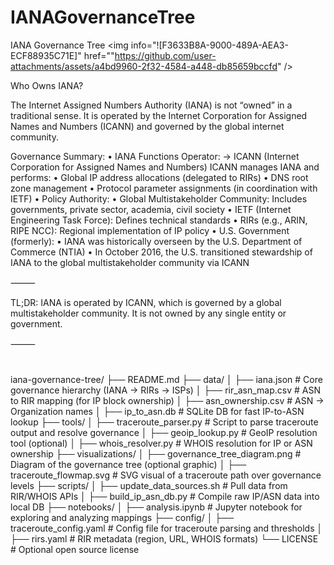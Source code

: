 # IANAGovernanceTree
IANA Governance Tree
<img info="![F3633B8A-9000-489A-AEA3-ECF88935C71E]" href=""https://github.com/user-attachments/assets/a4bd9960-2f32-4584-a448-db85659bccfd" />

Who Owns IANA?

The Internet Assigned Numbers Authority (IANA) is not “owned” in a traditional sense. It is operated by the Internet Corporation for Assigned Names and Numbers (ICANN) and governed by the global internet community.

Governance Summary:
	•	IANA Functions Operator:
→ ICANN (Internet Corporation for Assigned Names and Numbers)
ICANN manages IANA and performs:
	•	Global IP address allocations (delegated to RIRs)
	•	DNS root zone management
	•	Protocol parameter assignments (in coordination with IETF)
	•	Policy Authority:
	•	Global Multistakeholder Community: Includes governments, private sector, academia, civil society
	•	IETF (Internet Engineering Task Force): Defines technical standards
	•	RIRs (e.g., ARIN, RIPE NCC): Regional implementation of IP policy
	•	U.S. Government (formerly):
	•	IANA was historically overseen by the U.S. Department of Commerce (NTIA)
	•	In October 2016, the U.S. transitioned stewardship of IANA to the global multistakeholder community via ICANN

⸻

TL;DR:
IANA is operated by ICANN, which is governed by a global multistakeholder community. It is not owned by any single entity or government.

⸻

# 
iana-governance-tree/
├── README.md
├── data/
│   ├── iana.json                 # Core governance hierarchy (IANA → RIRs → ISPs)
│   ├── rir_asn_map.csv           # ASN to RIR mapping (for IP block ownership)
│   ├── asn_ownership.csv         # ASN → Organization names
│   ├── ip_to_asn.db              # SQLite DB for fast IP-to-ASN lookup
├── tools/
│   ├── traceroute_parser.py      # Script to parse traceroute output and resolve governance
│   ├── geoip_lookup.py           # GeoIP resolution tool (optional)
│   ├── whois_resolver.py         # WHOIS resolution for IP or ASN ownership
├── visualizations/
│   ├── governance_tree_diagram.png  # Diagram of the governance tree (optional graphic)
│   ├── traceroute_flowmap.svg       # SVG visual of a traceroute path over governance levels
├── scripts/
│   ├── update_data_sources.sh    # Pull data from RIR/WHOIS APIs
│   ├── build_ip_asn_db.py        # Compile raw IP/ASN data into local DB
├── notebooks/
│   ├── analysis.ipynb            # Jupyter notebook for exploring and analyzing mappings
├── config/
│   ├── traceroute_config.yaml    # Config file for traceroute parsing and thresholds
│   ├── rirs.yaml                 # RIR metadata (region, URL, WHOIS formats)
└── LICENSE                       # Optional open source license
# 
